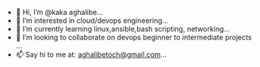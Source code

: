 - 👋 Hi, I’m @kaka aghalibe...
- 👀 I’m interested in cloud/devops engineering...
- 🌱 I’m currently learning linux,ansible,bash scripting, networking...
- 💞️ I’m looking to collaborate on devops beginner to intermediate projects ...
- 📫 Say hi to me at: aghalibetoch@gmail.com...
